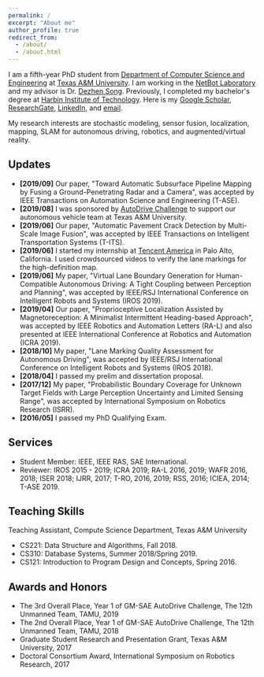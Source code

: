 ```yaml
---
permalink: /
excerpt: "About me"
author_profile: true
redirect_from: 
  - /about/
  - /about.html
---
```

I am a fifth-year PhD student from [Department of Computer Science and Engineering](https://engineering.tamu.edu/cse/index.html) at [Texas A&M University](https://www.tamu.edu/). I am working in the [NetBot Laboratory](http://telerobot.cs.tamu.edu/) and my advisor is Dr. [Dezhen Song](http://faculty.cs.tamu.edu/dzsong/). Previously, I completed my bachelor's degree at [Harbin Institute of Technology](http://en.hit.edu.cn/).<!--- Here is my [resume](https://drive.google.com/file/d/15nmx0AYEzyDuG-Eg7kDtm7bIGg2_xdhA/view?usp=sharing).--> Here is my [Google Scholar](https://scholar.google.com/citations?user=0lVZNXIAAAAJ&hl=en), [ResearchGate](https://www.researchgate.net/profile/Binbin_Li14), [LinkedIn](https://www.linkedin.com/in/binbinli-tamu), and [email](mailto:libinbinhit@gmail.com?subject=[GitHub]%20Source%20Han%20Sans).

My research interests are stochastic modeling, sensor fusion, localization, mapping, SLAM for autonomous driving, robotics, and augmented/virtual reality. 

Updates
------
* **[2019/09]** Our paper, "Toward Automatic Subsurface Pipeline Mapping by Fusing a Ground-Penetrating Radar and a Camera", was accepted by IEEE Transactions on Automation Science and Engineering (T-ASE).
* **[2019/08]** I was sponsored by [AutoDrive Challenge](http://autodrive.tamu.edu/) to support our autonomous vehicle team at Texas A&M University.
* **[2019/06]** Our paper, "Automatic Pavement Crack Detection by Multi-Scale Image Fusion", was accepted by IEEE Transactions on Intelligent Transportation Systems (T-ITS).
* **[2019/06]** I started my internship at [Tencent America](https://www.tencent.com/en-us/) in Palo Alto, California. I used crowdsourced videos to verify the lane markings for the high-definition map.
* **[2019/06]** My paper, "Virtual Lane Boundary Generation for Human-Compatible Autonomous Driving: A Tight Coupling between Perception and Planning", was accepted by IEEE/RSJ International Conference on Intelligent Robots and Systems (IROS 2019). 
* **[2019/04]** Our paper, "Proprioceptive Localization Assisted by Magnetoreception: A Minimalist Intermittent Heading-based Approach", was accepted by IEEE Robotics and Automation Letters (RA-L) and also presented at IEEE International Conference at Robotics and Automation (ICRA 2019).
* **[2018/10]** My paper, "Lane Marking Quality Assessment for Autonomous Driving", was accepted by IEEE/RSJ International Conference on Intelligent Robots and Systems (IROS 2018).
* **[2018/04]** I passed my prelim  and dissertation proposal. 
* **[2017/12]** My paper, "Probabilistic Boundary Coverage for Unknown Target Fields with Large Perception Uncertainty and Limited Sensing Range", was accepted by International Symposium on Robotics Research (ISRR).
* **[2016/05]** I passed my PhD Qualifying Exam. 

Services
------
* Student Member: IEEE, IEEE RAS, SAE International.
* Reviewer:  IROS 2015 - 2019; ICRA 2019; RA-L 2016, 2019; WAFR 2016, 2018; ISER 2018; IJRR, 2017; T-RO, 2016, 2019; RSS, 2016; ICIEA, 2014; T-ASE 2019.

Teaching Skills
------
Teaching Assistant, Compute Science Department, Texas A&M University
* CS221: Data Structure and Algorithms, Fall 2018.
* CS310: Database Systems, Summer 2018/Spring 2019.
* CS121: Introduction to Program Design and Concepts, Spring 2016.

Awards and Honors
------
* The 3rd Overall Place, Year 1 of GM-SAE AutoDrive Challenge, The 12th Unmanned Team, TAMU, 2019
* The 2nd Overall Place, Year 1 of GM-SAE AutoDrive Challenge, The 12th Unmanned Team, TAMU, 2018
* Graduate Student Research and Presentation Grant, Texas A&M University, 2017
* Doctoral Consortium Award, International Symposium on Robotics Research, 2017
